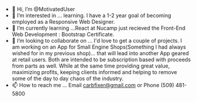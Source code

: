 - 👋 Hi, I’m @MotivatedUser
- 👀 I’m interested in ... learning. I have a 1-2 year goal of becoming employed as a Responsive Web Designer.
- 🌱 I’m currently learning ...React at Nucamp just recieved the Front-End Web Development : Bootstrap Certificate.
- 💞️ I’m looking to collaborate on ... I'd love to get a couple of projects. I am working on an App for Small Engine Shops(Something I had always wished for in my previous shop)... that will lead into another App geared at retail users. Both are intended to be subscription based with proceeds from parts as well. While at the same time providing great value, maximizing profits, keeping clients informed and helping to remove some of the day to day chaos of the industry. 
- 📫 How to reach me ... Email carbfixer@gmail.com or Phone (509) 481-5800

<!---
MotivatedUser/MotivatedUser is a ✨ special ✨ repository because its `README.md` (this file) appears on your GitHub profile.
You can click the Preview link to take a look at your changes.
--->

